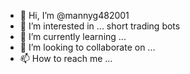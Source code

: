 - 👋 Hi, I’m @mannyg482001
- 👀 I’m interested in ... short trading bots
- 🌱 I’m currently learning ...
- 💞️ I’m looking to collaborate on ...
- 📫 How to reach me ...

<!---
mannyg482001/mannyg482001 is a ✨ special ✨ repository because its `README.md` (this file) appears on your GitHub profile.
You can click the Preview link to take a look at your changes.
--->
